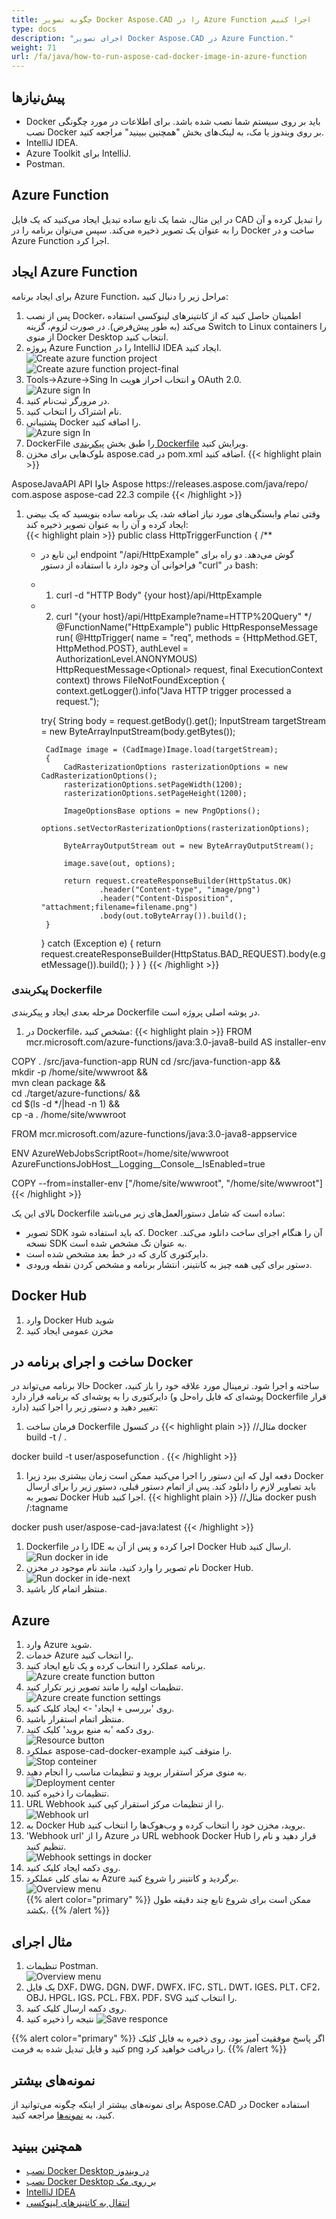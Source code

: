 ```yaml
---
title: چگونه تصویر Docker Aspose.CAD را در Azure Function اجرا کنیم
type: docs
description: "اجرای تصویر Docker Aspose.CAD در Azure Function."
weight: 71
url: /fa/java/how-to-run-aspose-cad-docker-image-in-azure-function
---
```


## پیش‌نیازها
- Docker باید بر روی سیستم شما نصب شده باشد. برای اطلاعات در مورد چگونگی نصب Docker بر روی ویندوز یا مک، به لینک‌های بخش "همچنین ببینید" مراجعه کنید.
- IntelliJ IDEA.
- Azure Toolkit برای IntelliJ.
- Postman.

## Azure Function

در این مثال، شما یک تابع ساده تبدیل ایجاد می‌کنید که یک فایل CAD را تبدیل کرده و آن را به عنوان یک تصویر ذخیره می‌کند. سپس می‌توان برنامه را در Docker ساخت و در Azure Function اجرا کرد.

## ایجاد Azure Function

برای ایجاد برنامه Azure Function، مراحل زیر را دنبال کنید:
1. پس از نصب Docker، اطمینان حاصل کنید که از کانتینرهای لینوکسی استفاده می‌کند (به طور پیش‌فرض). در صورت لزوم، گزینه Switch to Linux containers را از منوی Docker Desktop انتخاب کنید.
1. پروژه Azure Function را در IntelliJ IDEA ایجاد کنید.<br>
![Create azure function project](/fa/_assets/create-function-ide-1.png)<br>
![Create azure function project-final](/fa/_assets/create-function-ide-2.png)<br>
1. Tools->Azure->Sing In و انتخاب احراز هویت OAuth 2.0.<br>
![Azure sign In](/fa/_assets/sign-in-azure.png)<br>
1. در مرورگر ثبت‌نام کنید.
1. نام اشتراک را انتخاب کنید.
1. پشتیبانی Docker را اضافه کنید.<br>
![Azure sign In](/fa/_assets/add-docker-support.png)<br>
1. DockerFile را طبق بخش <a href="#configuring-a-dockerfile">پیکربندی Dockerfile</a> ویرایش کنید.
1. بلوک‌هایی برای مخزن aspose.cad در pom.xml اضافه کنید.
{{< highlight plain >}}
<repositories>
    <repository>
		<id>AsposeJavaAPI</id>
        <name>API جاوا Aspose</name>
        <url>https://releases.aspose.com/java/repo/</url>
    </repository>
</repositories>


<dependencies>
 <dependency>
    <groupId>com.aspose</groupId>
    <artifactId>aspose-cad</artifactId>
    <version>22.3</version>
    <scope>compile</scope>
  </dependency>
</dependencies>
{{< /highlight >}}

1. وقتی تمام وابستگی‌های مورد نیاز اضافه شد، یک برنامه ساده بنویسید که یک بیضی ایجاد کرده و آن را به عنوان تصویر ذخیره کند:<br>
{{< highlight plain >}}
public class HttpTriggerFunction {
    /**
     * این تابع در endpoint "/api/HttpExample" گوش می‌دهد. دو راه برای فراخوانی آن وجود دارد با استفاده از دستور "curl" در bash:
     * 1. curl -d "HTTP Body" {your host}/api/HttpExample
     * 2. curl "{your host}/api/HttpExample?name=HTTP%20Query"
     */
    @FunctionName("HttpExample")
    public HttpResponseMessage run(
            @HttpTrigger(
                name = "req",
                methods = {HttpMethod.GET, HttpMethod.POST},
                authLevel = AuthorizationLevel.ANONYMOUS)
                HttpRequestMessage<Optional<String>> request,
            final ExecutionContext context) throws FileNotFoundException {
        context.getLogger().info("Java HTTP trigger processed a request.");

        try{
            String body = request.getBody().get();
            InputStream targetStream = new ByteArrayInputStream(body.getBytes());

            CadImage image = (CadImage)Image.load(targetStream);
            {
                CadRasterizationOptions rasterizationOptions = new CadRasterizationOptions();
                rasterizationOptions.setPageWidth(1200);
                rasterizationOptions.setPageHeight(1200);

                ImageOptionsBase options = new PngOptions();
                options.setVectorRasterizationOptions(rasterizationOptions);

                ByteArrayOutputStream out = new ByteArrayOutputStream();

                image.save(out, options);

                return request.createResponseBuilder(HttpStatus.OK)
                        .header("Content-type", "image/png")
                        .header("Content-Disposition", "attachment;filename=filename.png")
                        .body(out.toByteArray()).build();
            }
        }
        catch (Exception e)
		{
            return request.createResponseBuilder(HttpStatus.BAD_REQUEST).body(e.getMessage()).build();
        }
    }
}
{{< /highlight >}}

### پیکربندی Dockerfile

 مرحله بعدی ایجاد و پیکربندی Dockerfile در پوشه اصلی پروژه است.

1. در Dockerfile، مشخص کنید:
{{< highlight plain >}}
FROM mcr.microsoft.com/azure-functions/java:3.0-java8-build AS installer-env

COPY . /src/java-function-app
RUN cd /src/java-function-app && \
    mkdir -p /home/site/wwwroot && \
    mvn clean package && \
    cd ./target/azure-functions/ && \
    cd $(ls -d */|head -n 1) && \
    cp -a . /home/site/wwwroot

FROM mcr.microsoft.com/azure-functions/java:3.0-java8-appservice

ENV AzureWebJobsScriptRoot=/home/site/wwwroot \
    AzureFunctionsJobHost__Logging__Console__IsEnabled=true

COPY --from=installer-env ["/home/site/wwwroot", "/home/site/wwwroot"]
{{< /highlight >}}

 بالای این یک Dockerfile ساده است که شامل دستورالعمل‌های زیر می‌باشد:

- تصویر SDK که باید استفاده شود. Docker آن را هنگام اجرای ساخت دانلود می‌کند. نسخه SDK به عنوان تگ مشخص شده است.
- دایرکتوری کاری که در خط بعد مشخص شده است.
- دستور برای کپی همه چیز به کانتینر، انتشار برنامه و مشخص کردن نقطه ورودی.

## Docker Hub
1. وارد Docker Hub شوید
1. مخزن عمومی ایجاد کنید

## ساخت و اجرای برنامه در Docker
 
 حالا برنامه می‌تواند در Docker ساخته و اجرا شود. ترمینال مورد علاقه خود را باز کنید، دایرکتوری را به پوشه‌ای که برنامه قرار دارد (پوشه‌ای که فایل راه‌حل و Dockerfile قرار دارد) تغییر دهید و دستور زیر را اجرا کنید:


1. فرمان ساخت Dockerfile در کنسول
{{< highlight plain >}}
//مثال
docker build -t <user name>/<repository name> .

docker build -t user/asposefunction .
{{< /highlight >}}
 
1. دفعه اول که این دستور را اجرا می‌کنید ممکن است زمان بیشتری ببرد زیرا Docker باید تصاویر لازم را دانلود کند. پس از اتمام دستور قبلی، دستور زیر را برای ارسال تصویر به Docker Hub اجرا کنید.
{{< highlight plain >}}
//مثال
docker push <user name>/<repository name>:tagname

docker push user/aspose-cad-java:latest
{{< /highlight >}}

1. Dockerfile را در IDE اجرا کرده و پس از آن به Docker Hub ارسال کنید.<br>
![Run docker in ide](/fa/_assets/docker-run-in-ide.png)<br>
1. نام تصویر را وارد کنید، مانند نام موجود در مخزن Docker Hub.<br>
![Run docker in ide-next](/fa/_assets/docker-run-in-ide-1.png)<br>
1. منتظر اتمام کار باشید.

## Azure

1. وارد Azure شوید.
1. خدمات Azure را انتخاب کنید.
1. برنامه عملکرد را انتخاب کرده و یک تابع ایجاد کنید.<br>
![Azure create function button](/fa/_assets/create-function-azure.png)<br>
1. تنظیمات اولیه را مانند تصویر زیر تکرار کنید.<br>
![Azure create function settings](/fa/_assets/create-function-settings.png)<br>
1. روی 'بررسی + ایجاد' -> ایجاد کلیک کنید.
1. منتظر اتمام استقرار باشید.
1. روی دکمه 'به منبع بروید' کلیک کنید.<br>
![Resource button](/fa/_assets/go-to-resource.png)<br>
1. عملکرد aspose-cad-docker-example را متوقف کنید.<br>
![Stop conteiner](/fa/_assets/stop-container.png)<br>
1. به منوی مرکز استقرار بروید و تنظیمات مناسب را انجام دهید.<br>
![Deployment center](/fa/_assets/deployment-center.png)<br>
1. تنظیمات را ذخیره کنید.
1. URL Webhook را از تنظیمات مرکز استقرار کپی کنید.<br>
![Webhook url](/fa/_assets/webhook-url.png)<br>
1. به Docker Hub بروید، مخزن خود را انتخاب کرده و وب‌هوک‌ها را انتخاب کنید.
1. 'Webhook url' را از Azure در URL webhook Docker Hub قرار دهید و نام را تنظیم کنید.<br>
![Webhook settings in docker](/fa/_assets/webhook.png)<br>
1. روی دکمه ایجاد کلیک کنید.
1. به نمای کلی عملکرد Azure برگردید و کانتینر را شروع کنید.<br>
![Overview menu](/fa/_assets/overview.png)<br>
{{% alert color="primary" %}} 
ممکن است برای شروع تابع چند دقیقه طول بکشد.
{{% /alert %}}

## مثال اجرای

1. تنظیمات Postman.<br>
![Overview menu](/fa/_assets/postman-settings.png)<br>
1. یک فایل DXF، DWG، DGN، DWF، DWFX، IFC، STL، DWT، IGES، PLT، CF2، OBJ، HPGL، IGS، PCL، FBX، PDF، SVG را انتخاب کنید.
1. روی دکمه ارسال کلیک کنید.
1. نتیجه را ذخیره کنید
![Save responce](/fa/_assets/response-postman.png)<br>

{{% alert color="primary" %}} 
اگر پاسخ موفقیت آمیز بود، روی ذخیره به فایل کلیک کنید و فایل تبدیل شده به فرمت png را دریافت خواهید کرد.
{{% /alert %}}

## نمونه‌های بیشتر

برای نمونه‌های بیشتر از اینکه چگونه می‌توانید از Aspose.CAD در Docker استفاده کنید، به [نمونه‌ها](https://github.com/aspose-cad/Aspose.CAD-Documentation) مراجعه کنید.


## همچنین ببینید

- [نصب Docker Desktop در ویندوز](https://docs.docker.com/docker-for-windows/install/)
- [نصب Docker Desktop بر روی مک](https://docs.docker.com/docker-for-mac/install/)
- [IntelliJ IDEA](https://www.jetbrains.com/idea/)
- [انتقال به کانتینرهای لینوکسی](https://docs.docker.com/docker-for-windows/#switch-between-windows-and-linux-containers)
